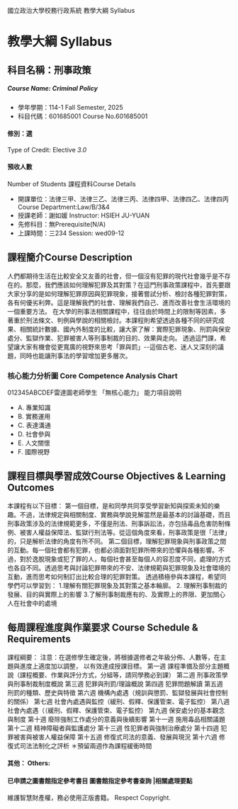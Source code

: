國立政治大學校務行政系統 教學大綱 Syllabus
# 教學大綱 Syllabus
##  科目名稱：刑事政策 
#####  Course Name: Criminal Policy
  * 學年學期：114-1 Fall Semester, 2025 
  * 科目代碼：601685001 Course No.601685001
#### 修別：選
Type of Credit: Elective 
_3.0_
#### 預收人數
Number of Students
課程資料Course Details
  * 開課單位：法律三甲、法律三乙、法律三丙、法律四甲、法律四乙、法律四丙 Course Department:Law/B/3&4 
  * 授課老師：謝如媛 Instructor: HSIEH JU-YUAN 
  * 先修科目：無Prerequisite(N/A)
  * 上課時間：三234 Session: wed09-12
##  課程簡介Course Description
人們都期待生活在比較安全又友善的社會，但一個沒有犯罪的現代社會幾乎是不存在的。那麼，我們應該如何理解犯罪及其對策？在這門刑事政策課程中，首先要跟大家分享的是如何理解犯罪原因與犯罪現象，接著嘗試分析、檢討各種犯罪對策，各有何優劣利弊。這是理解我們的社會、理解我們自己、進而改善社會生活環境的一個重要方法。
在大學的刑事法相關課程中，往往由於時間上的限制等因素，多著重於刑法條文、判例與學說的相關檢討。本課程則希望透過各種不同的研究成果、相關統計數據、國內外制度的比較，讓大家了解：實際犯罪現象、刑罰與保安處分、監獄作業、犯罪被害人等刑事制裁的目的、效果與走向。
透過這門課，希望讓大家有機會從更寬廣的視野來思考「罪與罰」--這個古老、迷人又深刻的議題，同時也能讓刑事法的學習增加更多層次。
###  核心能力分析圖 Core Competence Analysis Chart
012345ABCDEF雷達圖老師學生
「無核心能力」 
能力項目說明
  * A. 專業知識
  * B. 實務運用
  * C. 表達溝通
  * D. 社會參與
  * E. 人文關懷
  * F. 國際視野
##  課程目標與學習成效Course Objectives & Learning Outcomes 
本課程有以下目標：
第一個目標，是和同學共同享受學習新知與探索未知的樂趣。不過，法律規定與相關制度、實務與學說見解當然是最基本的討論基礎，而且刑事政策涉及的法律規範更多，不僅是刑法、刑事訴訟法，亦包括毒品危害防制條例、被害人權益保障法、監獄行刑法等。從這個角度來看，刑事政策是很「法律」的，只是解析法律的角度有所不同。
第二個目標，理解犯罪現象與刑事政策之間的互動。每一個社會都有犯罪，也都必須面對犯罪所帶來的恐懼與各種影響。不過，對於逸脫現象或犯了罪的人，每個社會甚至每個人的容忍度不同，處理的方式也各自不同。透過思考與討論犯罪帶來的不安、法律規範與犯罪現象及社會環境的互動，進而思考如何制訂出比較合理的犯罪對策。
透過積極參與本課程，希望同學們可以學習到：
1.理解有關犯罪現象及其對策之基本輪廓。
2. 理解刑事制裁的發展、目的與實際上的影響
3.了解刑事制裁應有的、及實際上的界限、更加關心人在社會中的處境
##  每周課程進度與作業要求 Course Schedule & Requirements
課程綱要：
注意：在選修學生確定後，將根據選修者之年級分佈、人數等，在主題與進度上適度加以調整， 以有效達成授課目標。
第一週 課程準備及部分主題概說（課程概要、作業與評分方式，分組等，請同學務必到課）
第二週 刑事政策學與刑事制裁制度概說
第三週 犯罪與刑罰/理論概說 
第四週 犯罪問題解讀
第五週 刑罰的種類、歷史與特徵
第六週 機構內處遇（規訓與懲罰、監獄發展與社會控制的關係）
第七週 社會內處遇與監控（緩刑、假釋、保護管束、電子監控）
第八週 社會內處遇（（緩刑、假釋、保護管束、電子監控）
第九週 保安處分的基本觀念與制度
第十週 廢除強制工作處分的意義與後續影響
第十一週 施用毒品相關議題
第十二週 精神障礙者與監護處分
第十三週 性犯罪者與強制治療處分
第十四週 犯罪被害與被害人權益保障
第十五週 修復式司法的意義、發展與現況
第十六週 修復式司法法制化之評析
＊預留兩週作為課程緩衝時間
####  其他： Others:
####  已申請之圖書館指定參考書目  圖書館指定參考書查詢 |相關處理要點
維護智慧財產權，務必使用正版書籍。 Respect Copyright.